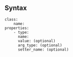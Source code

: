 ## Syntax

    class:
        name:
    properties:
        - type:
          name: 
          value: (optional)
          arg_type: (optional)
          setter_name: (optional)
